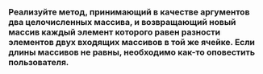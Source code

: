 ### Реализуйте метод, принимающий в качестве аргументов два целочисленных массива, и возвращающий новый массив каждый элемент которого равен разности элементов двух входящих массивов в той же ячейке. Если длины массивов не равны, необходимо как-то оповестить пользователя.